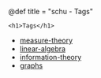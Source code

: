 @def title = "schu - Tags"

~~~
<h1>Tags</h1>
~~~

- [measure-theory](tag/measure-theory)
- [linear-algebra](tag/linear-algebra)
- [information-theory](tag/information-theory)
- [graphs](tag/graphs)

